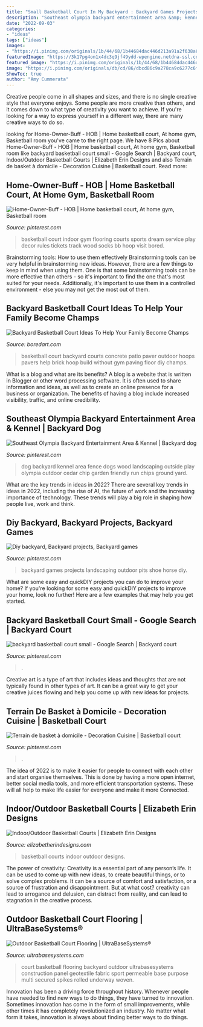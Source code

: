 ```yaml
---
title: "Small Basketball Court In My Backyard : Backyard Games Projects Landscaping Outdoor Pits Shoe Horse Diy"
description: "Southeast olympia backyard entertainment area &amp; kennel"
date: "2022-09-03"
categories:
- "ideas"
tags: ["ideas"]
images:
- "https://i.pinimg.com/originals/1b/44/68/1b44684dac446d213a91a2f638a6581c.jpg"
featuredImage: "https://3k17pg4on1x4dc3q9jf49ydd-wpengine.netdna-ssl.com/wp-content/uploads/2015/01/layingofbasepanels.jpg"
featured_image: "https://i.pinimg.com/originals/1b/44/68/1b44684dac446d213a91a2f638a6581c.jpg"
image: "https://i.pinimg.com/originals/db/cd/86/dbcd86c9a278ca9c6277c6fb1a9d0c24.jpg"
ShowToc: true
author: "Amy Cummerata"
---
```



Creative people come in all shapes and sizes, and there is no single creative style that everyone enjoys. Some people are more creative than others, and it comes down to what type of creativity you want to achieve. If you're looking for a way to express yourself in a different way, there are many creative ways to do so.

	

		
looking for Home-Owner-Buff - HOB | Home basketball court, At home gym, Basketball room you've came to the right page. We have 8 Pics about Home-Owner-Buff - HOB | Home basketball court, At home gym, Basketball room like backyard basketball court small - Google Search | Backyard court, Indoor/Outdoor Basketball Courts | Elizabeth Erin Designs and also Terrain de basket à domicile - Decoration Cuisine | Basketball court. Read more:
		
    
## Home-Owner-Buff - HOB | Home Basketball Court, At Home Gym, Basketball Room

<img loading=lazy src="https://i.pinimg.com/originals/1b/44/68/1b44684dac446d213a91a2f638a6581c.jpg" onerror="this.onerror=null;this.src='https://tse2.mm.bing.net/th?id=OIP.eo4mUeMmZT8ssD_ZQ6JTOwHaFj&amp;pid=15.1';" alt="Home-Owner-Buff - HOB | Home basketball court, At home gym, Basketball room">

_Source: pinterest.com_

>basketball court indoor gym flooring courts sports dream service play decor rules tickets track wood socks bb hoop visit bored. 

	

Brainstorming tools: How to use them effectively
Brainstorming tools can be very helpful in brainstorming new ideas. However, there are a few things to keep in mind when using them. One is that some brainstorming tools can be more effective than others - so it's important to find the one that's most suited for your needs. Additionally, it's important to use them in a controlled environment - else you may not get the most out of them.

    
## Backyard Basketball Court Ideas To Help Your Family Become Champs

<img loading=lazy src="https://www.boredart.com/wp-content/uploads/2016/07/backyard-basketball-court-ideas-17.jpg" onerror="this.onerror=null;this.src='https://tse2.mm.bing.net/th?id=OIP.kGFYElpyYFsc1A0_rybi3wHaJ5&amp;pid=15.1';" alt="Backyard Basketball Court Ideas To Help Your Family Become Champs">

_Source: boredart.com_

>basketball court backyard courts concrete patio paver outdoor hoops pavers help brick hoop build without gym paving floor diy champs. 

	

What is a blog and what are its benefits?
A blog is a website that is written in Blogger or other word processing software. It is often used to share information and ideas, as well as to create an online presence for a business or organization. The benefits of having a blog include increased visibility, traffic, and online credibility.

    
## Southeast Olympia Backyard Entertainment Area &amp; Kennel | Backyard Dog

<img loading=lazy src="https://i.pinimg.com/originals/d8/2c/2e/d82c2e2c812391ccb65b87d70f9bb911.jpg" onerror="this.onerror=null;this.src='https://tse1.mm.bing.net/th?id=OIP.26W9-lNBW0Zwp4XcsHEcwQHaFj&amp;pid=15.1';" alt="Southeast Olympia Backyard Entertainment Area &amp; Kennel | Backyard dog">

_Source: pinterest.com_

>dog backyard kennel area fence dogs wood landscaping outside play olympia outdoor cedar chip garden friendly run chips ground yard. 

	

What are the key trends in ideas in 2022?
There are several key trends in ideas in 2022, including the rise of AI, the future of work and the increasing importance of technology. These trends will play a big role in shaping how people live, work and think.

    
## Diy Backyard, Backyard Projects, Backyard Games

<img loading=lazy src="https://i.pinimg.com/originals/db/cd/86/dbcd86c9a278ca9c6277c6fb1a9d0c24.jpg" onerror="this.onerror=null;this.src='https://tse1.mm.bing.net/th?id=OIP.ayGWYwql3mxILE4U6-nengHaJ3&amp;pid=15.1';" alt="Diy backyard, Backyard projects, Backyard games">

_Source: pinterest.com_

>backyard games projects landscaping outdoor pits shoe horse diy. 

	

What are some easy and quickDIY projects you can do to improve your home?
If you're looking for some easy and quickDIY projects to improve your home, look no further! Here are a few examples that may help you get started.

    
## Backyard Basketball Court Small - Google Search | Backyard Court

<img loading=lazy src="https://i.pinimg.com/originals/5a/c8/17/5ac8171301644bf0b4493bbc724450ec.png" onerror="this.onerror=null;this.src='https://tse2.mm.bing.net/th?id=OIP.aM_pPrxly_VTuPFH-9Q_aAHaEt&amp;pid=15.1';" alt="backyard basketball court small - Google Search | Backyard court">

_Source: pinterest.com_

>. 

	

Creative art is a type of art that includes ideas and thoughts that are not typically found in other types of art. It can be a great way to get your creative juices flowing and help you come up with new ideas for projects.

    
## Terrain De Basket à Domicile - Decoration Cuisine | Basketball Court

<img loading=lazy src="https://i.pinimg.com/736x/15/28/19/15281960f2f7ce9fe4173770614066f6.jpg" onerror="this.onerror=null;this.src='https://tse2.mm.bing.net/th?id=OIP.lSfMrisl1C2gZy_Ama9WywHaFj&amp;pid=15.1';" alt="Terrain de basket à domicile - Decoration Cuisine | Basketball court">

_Source: pinterest.com_

>. 

	

The idea of 2022 is to make it easier for people to connect with each other and start organise themselves. This is done by having a more open internet, better social media tools, and more efficient transportation systems. These will all help to make life easier for everyone and make it more Connected.

    
## Indoor/Outdoor Basketball Courts | Elizabeth Erin Designs

<img loading=lazy src="http://www.elizabetherindesigns.com/wp-content/uploads/2015/02/1.jpg" onerror="this.onerror=null;this.src='https://tse2.mm.bing.net/th?id=OIP.u1-girY_kz6r2A_CjT8oxQHaE8&amp;pid=15.1';" alt="Indoor/Outdoor Basketball Courts | Elizabeth Erin Designs">

_Source: elizabetherindesigns.com_

>basketball courts indoor outdoor designs. 

	

The power of creativity:
Creativity is a essential part of any person’s life. It can be used to come up with new ideas, to create beautiful things, or to solve complex problems. It can be a source of comfort and satisfaction, or a source of frustration and disappointment. But at what cost? creativity can lead to arrogance and delusion, can distract from reality, and can lead to stagnation in the creative process.

    
## Outdoor Basketball Court Flooring | UltraBaseSystems®

<img loading=lazy src="https://3k17pg4on1x4dc3q9jf49ydd-wpengine.netdna-ssl.com/wp-content/uploads/2015/01/layingofbasepanels.jpg" onerror="this.onerror=null;this.src='https://tse3.mm.bing.net/th?id=OIP.30en5-rF6LiQimxbSFf3hQHaFj&amp;pid=15.1';" alt="Outdoor Basketball Court Flooring | UltraBaseSystems®">

_Source: ultrabasesystems.com_

>court basketball flooring backyard outdoor ultrabasesystems construction panel geotextile fabric sport permeable base purpose multi secured spikes rolled underway woven. 

	

Innovation has been a driving force throughout history. Whenever people have needed to find new ways to do things, they have turned to innovation. Sometimes innovation has come in the form of small improvements, while other times it has completely revolutionized an industry. No matter what form it takes, innovation is always about finding better ways to do things.

